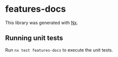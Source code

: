 # features-docs

This library was generated with [Nx](https://nx.dev).

## Running unit tests

Run `nx test features-docs` to execute the unit tests.
